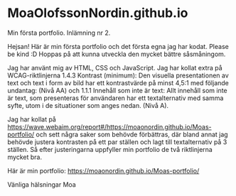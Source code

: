 # MoaOlofssonNordin.github.io
Min första portfolio. Inlämning nr 2.

Hejsan! 
Här är min första portfolio och det första egna jag har kodat. Please be kind :D
Hoppas på att kunna utveckla den mycket bättre såsmåningom.

Jag har använt mig av HTML, CSS och JavaScript.
Jag har kollat extra på WCAG-riktlinjerna 1.4.3 Kontrast (minimum): Den visuella presentationen av text och text i form av bild har ett kontrastvärde på minst 4,5:1 med följande undantag: (Nivå AA) och 1.1.1 Innehåll som inte är text: Allt innehåll som inte är text, som presenteras för användaren har ett textalternativ med samma syfte, utom i de situationer som anges nedan. (Nivå A).

Jag har kollat på https://wave.webaim.org/report#/https://moaonordin.github.io/Moas-portfolio/ och sett några saker som behövde förbättras, där bland annat jag behövde justera kontrasten på ett par ställen och lagt till textalternativ på 3 ställen.
Så efter justeringarna uppfyller min portfolio de två riktlinjerna mycket bra. 

Här är min portfolio:
https://moaonordin.github.io/Moas-portfolio/

Vänliga hälsningar
Moa
